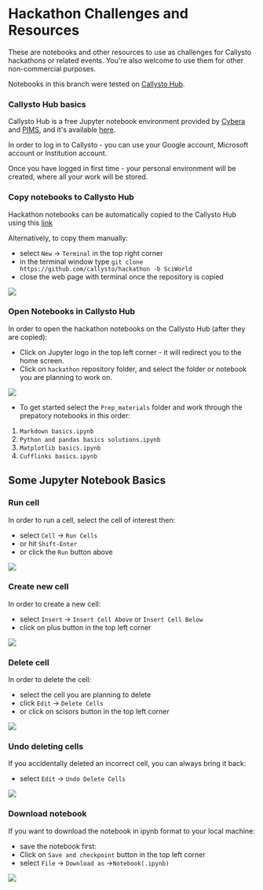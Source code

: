 # Hackathon Challenges and Resources

These are notebooks and other resources to use as challenges for Callysto hackathons or related events. You're also welcome to use them for other non-commercial purposes.

Notebooks in this branch were tested on [Callysto Hub](https://hub.callysto.ca).

### Callysto Hub basics
  
Callysto Hub is a free Jupyter notebook environment provided by [Cybera](https://www.cybera.ca/) and [PIMS](https://www.pims.math.ca/), and it's available [here](https://hub.callysto.ca). 

In order to log in to Callysto  - you can  use your Google account, Microsoft account or Institution account.  
     
Once you have logged in first time - your personal environment will be created, where all your work will be stored.


### Copy notebooks to Callysto Hub
   
 Hackathon notebooks can be automatically copied to the Callysto Hub using this [link](https://hub.callysto.ca/jupyter/user-redirect/git-pull?repo=https%3A%2F%2Fgithub.com%2Fcallysto%2Fhackathon&urlpath=tree%2Fhackathon%2F&branch=SciWorld)
   
 Alternatively, to copy them  manually:
 
- select `New` -> `Terminal` in the top right corner  
- in the terminal window type `git clone https://github.com/callysto/hackathon -b SciWorld` 
- close the web page with terminal once the repository is copied
  
![](https://swift-yeg.cloud.cybera.ca:8080/v1/AUTH_d22d1e3f28be45209ba8f660295c84cf/hackaton/terminal.png)
  
### Open Notebooks in Callysto Hub
  
In order to open the hackathon notebooks on the Callysto Hub (after they are copied):

- Click on Jupyter logo in the top left corner - it will redirect you to the home screen.  
- Click on `hackathon` repository folder, and select the folder or notebook you are planning to work on.

![](https://swift-yeg.cloud.cybera.ca:8080/v1/AUTH_d22d1e3f28be45209ba8f660295c84cf/hackaton/jupyter_logo.png)

- To get started select the `Prep_materials` folder and work through the prepatory notebooks in this order: 
1) `Markdown basics.ipynb` 
2) `Python and pandas basics solutions.ipynb` 
3) `Matplotlib basics.ipynb` 
4) `Cufflinks basics.ipynb` 


## Some Jupyter Notebook Basics
### Run cell
    
In order to run a cell, select the cell of interest then:

 - select `Cell` -> `Run Cells`
 - or hit `Shift-Enter`
 - or click the `Run` button above
 
 ![](https://swift-yeg.cloud.cybera.ca:8080/v1/AUTH_d22d1e3f28be45209ba8f660295c84cf/hackaton/run_button.png)
 
 
### Create new cell

In order to create a new cell:
   
- select `Insert` -> `Insert Cell Above`  or  `Insert Cell Below`  
- click on plus button in the top left corner   
  
![](https://swift-yeg.cloud.cybera.ca:8080/v1/AUTH_d22d1e3f28be45209ba8f660295c84cf/hackaton/plus.png)


### Delete cell
  
In order to delete the cell:

 - select the cell you are planning to delete
 - click `Edit` -> `Delete Cells`
 - or click on scisors button in the top left corner


![](https://swift-yeg.cloud.cybera.ca:8080/v1/AUTH_d22d1e3f28be45209ba8f660295c84cf/hackaton/scisors.png)
 
### Undo deleting cells
    
 If you accidentally deleted an incorrect cell, you can always bring it back:
 - select `Edit` -> `Undo Delete Cells`
    
 ![](https://swift-yeg.cloud.cybera.ca:8080/v1/AUTH_d22d1e3f28be45209ba8f660295c84cf/hackaton/undo_delete_jupyter.png)
 
 
### Download notebook

If you want to download the notebook in ipynb format to your local machine:

- save the notebook first:
- Click on `Save and checkpoint` button in the top left corner
- select `File` -> `Download as` ->`Notebook(.ipynb)`  

![](https://swift-yeg.cloud.cybera.ca:8080/v1/AUTH_d22d1e3f28be45209ba8f660295c84cf/hackaton/save_and_checkpoint.png)
